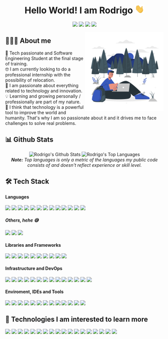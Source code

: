 <h1 align="center">
  Hello World! I am Rodrigo
  <img width="30px" src="https://github.com/SatYu26/SatYu26/raw/master/Assets/Hi.gif"/>
</h1>

<p align="center">   
  <a href="https://mail.google.com/mail/u/0/?fs=1&tf=cm&source=mailto&to=crzrood.works@gmail.com" target="_blank"><img src="https://img.shields.io/badge/-Email-0D1117?style=for-the-badge&logo=gmail&logoColor=3859BD"></a>
  <a href="https://www.linkedin.com/in/rodrigocrz" target="_blank"><img src="https://img.shields.io/badge/-LinkedIn-0D1117?style=for-the-badge&logo=linkedin&logoColor=3859BD"></a> 
  <a href="https://www.instagram.com/rodrigo_crz/" target="_blank"><img src="https://img.shields.io/badge/-Instagram-0D1117?style=for-the-badge&logo=instagram&logoColor=3859BD"></a>
  <a href="https://www.youtube.com/channel/UCQpo7Ff6YoKIXYgZqUO58VQ" target="_blank"><img src="https://img.shields.io/badge/YouTube-0D1117?style=for-the-badge&logo=youtube&logoColor=3859BD"></a>
</p>

<img src="./rodrigoforest.png" min-width="250px" max-width="250px" width="250px" align="right" alt="rodrigoforest.png">

<p align="left">
    <h2>👨🏽‍💻 About me</h2>
    🤤 Tech passionate and Software Engineering Student at the final stage of training. 
    <br/>
    🤓 I am currently looking to do a professional internship with the possibility of relocation.
    <br/> 
    🤩 I am passionate about everything related to technology and innovation. 
    <br/> 
    💡 Learning and growing personally / professionally are part of my nature.
    <br/>
    🚀 I think that technology is a powerful tool to improve the world and humanity. That's why I am so passionate about it and it drives me to face challenges to solve real problems.
</p>

<h2>📊 Github Stats</h2>

<div>
  <div align="center">
    <img alt="Rodrigo's Github Stats" src="https://github-readme-stats.vercel.app/api?username=rodrigocrz&show_icons=true&include_all_commits=true&count_private=true&theme=react&hide_border=true&bg_color=0D1117&title_color=3859BD&icon_color=3859BD" height="180"/>
    <img alt="Rodrigo's Top Languages" src="https://github-readme-stats.vercel.app/api/top-langs/?username=rodrigocrz&langs_count=10&layout=compact&theme=react&hide_border=true&bg_color=0D1117&title_color=3859BD&icon_color=3859BD" height="180"/>
    <br/>
    <i><b>Note:</b> Top languages is only a metric of the languages my public code consists of and doesn't reflect experience or skill level.</i>
  </div>
  <!--
  <div>
    <a href="#"><img alt="Rodrigo's Activity Graph" src="https://activity-graph.herokuapp.com/graph?username=rodrigocrz&custom_title=rodrigocrz%20Contribution%20Graph&bg_color=0D1117&color=3859BD&line=FFFFFF&point=3859BD&hide_border=true" /></a>
  <div>  -->
</div>

<h2>🛠 Tech Stack</h2>

<h4>Languages</h4>
<a href="#"><img src="https://img.shields.io/badge/-C++-0D1117?style=rounded-square&logo=cplusplus&logoColor=3859BD"></a>
<a href="#"><img src="https://img.shields.io/badge/-C Sharp-0D1117?style=rounded-square&logo=csharp&logoColor=3859BD"></a>
<a href="#"><img src="https://img.shields.io/badge/-C-0D1117?style=rounded-square&logo=c&logoColor=3859BD"></a>
<a href="#"><img src="https://img.shields.io/badge/-Java-0D1117?style=rounded-square&logo=java&logoColor=3859BD"></a>
<a href="#"><img src="https://img.shields.io/badge/-Python-0D1117?style=rounded-square&logo=python&logoColor=3859BD"></a>
<a href="#"><img src="https://img.shields.io/badge/-JavaScript-0D1117?style=rounded-square&logo=javascript&logoColor=3859BD"></a>
<a href="#"><img src="https://img.shields.io/badge/-TypeScript-0D1117?style=rounded-square&logo=typescript&logoColor=3859BD"></a>
<a href="#"><img src="https://img.shields.io/badge/Kotlin-%230D1117.svg?style=rounded-square&logo=kotlin&logoColor=3859BD"></a>
<a href="#"><img src="https://img.shields.io/badge/Dart-%230D1117.svg?style=rounded-square&logo=dart&logoColor=3859BD"></a>
<a href="#"><img src="https://img.shields.io/badge/-PHP-0D1117?style=rounded-square&logo=php&logoColor=3859BD"></a>
<a href="#"><img src="https://img.shields.io/badge/.NET-%230D1117.svg?style=rounded-square&logo=.net&logoColor=3859BD"></a>
<a href="#"><img src="https://img.shields.io/badge/SQL%20-%230D1117.svg?style=rounded-square&logo=amazon-dynamodb&logoColor=3859BD"></a>
<a href="#"><img src="https://img.shields.io/badge/-Arduino-0D1117?style=rounded-square&logo=Arduino&logoColor=3859BD"></a>

<h5>Others, hehe 😅</h5>
<a href="#"><img src="https://img.shields.io/badge/-HTML5-0D1117?style=rounded-square&logo=html5&logoColor=3859BD"></a>
<a href="#"><img src="https://img.shields.io/badge/-CSS3-0D1117?style=rounded-square&logo=css3&logoColor=3859BD"></a>
<a href="#"><img src="https://img.shields.io/badge/Markdown-%230D1117.svg?style=rounded-square&logo=markdown&logoColor=3859BD"></a>

<h4>Libraries and Frameworks</h4>
<a href="#"><img src="https://img.shields.io/badge/Node-0D1117.svg?style=rounded-square&logo=node.js&logoColor=3859BD"></a>
<a href="#"><img src="https://img.shields.io/badge/Express-0D1117.svg?style=rounded-square&logo=express&logoColor=3859BD"></a>
<a href="#"><img src="https://img.shields.io/badge/React-0D1117.svg?style=rounded-square&logo=react&logoColor=3859BD"></a>
<a href="#"><img src="https://img.shields.io/badge/Flutter-0D1117.svg?style=rounded-square&logo=flutter&logoColor=3859BD"></a>
<a href="#"><img src="https://img.shields.io/badge/Bootstrap-0D1117.svg?style=rounded-square&logo=bootstrap&logoColor=3859BD"></a>
<a href="#"><img src="https://img.shields.io/badge/Numpy-0D1117.svg?style=rounded-square&logo=numpy&logoColor=3859BD"></a>
<a href="#"><img src="https://img.shields.io/badge/Keras-0D1117.svg?style=rounded-square&logo=keras&logoColor=3859BD"></a>
<a href="#"><img src="https://img.shields.io/badge/Pandas-0D1117.svg?style=rounded-square&logo=pandas&logoColor=3859BD"></a>
<a href="#"><img src="https://img.shields.io/badge/CodeIgniter-0D1117.svg?style=rounded-square&logo=codeigniter&logoColor=3859BD"></a>
<a href="#"><img src="https://img.shields.io/badge/Jest-0D1117.svg?style=rounded-square&logo=jest&logoColor=3859BD"></a>

<h4>Infrastructure and DevOps</h4>
<a href="#"><img src="https://img.shields.io/badge/Git-0D1117.svg?style=rounded-square&logo=git&logoColor=3859BD"></a>
<a href="#"><img src="https://img.shields.io/badge/GitHub-0D1117.svg?style=rounded-square&logo=github&logoColor=3859BD"></a>
<a href="#"><img src="https://img.shields.io/badge/GitKraken-0D1117.svg?style=rounded-square&logo=gitkraken&logoColor=3859BD"></a>
<a href="#"><img src="https://img.shields.io/badge/Trello-0D1117.svg?style=rounded-square&logo=trello&logoColor=3859BD"></a>
<a href="#"><img src="https://img.shields.io/badge/Slack-0D1117.svg?style=rounded-square&logo=slack&logoColor=3859BD"></a>
<a href="#"><img src="https://img.shields.io/badge/MySQL-0D1117.svg?style=rounded-square&logo=mysql&logoColor=3859BD"></a>
<a href="#"><img src="https://img.shields.io/badge/PostgreSQL-0D1117.svg?style=rounded-square&logo=postgresql&logoColor=3859BD"></a>
<a href="#"><img src="https://img.shields.io/badge/MongoDB-0D1117.svg?style=rounded-square&logo=mongodb&logoColor=3859BD"></a>
<a href="#"><img src="https://img.shields.io/badge/XAMPP-0D1117.svg?style=rounded-square&logo=xampp&logoColor=3859BD"></a>
<a href="#"><img src="https://img.shields.io/badge/MAMP-0D1117.svg?style=rounded-square&logo=mamp&logoColor=3859BD"></a>
<a href="#"><img src="https://img.shields.io/badge/Microsoft Azure-0D1117.svg?style=rounded-square&logo=microsoftazure&logoColor=3859BD"></a>
<a href="#"><img src="https://img.shields.io/badge/IBM Cloud-0D1117.svg?style=rounded-square&logo=ibm&logoColor=3859BD"></a>
<a href="#"><img src="https://img.shields.io/badge/Firebase-0D1117.svg?style=rounded-square&logo=firebase&logoColor=3859BD"></a>
<a href="#"><img src="https://img.shields.io/badge/-Heroku-0D1117?style=rounded-square&logo=heroku&logoColor=3859BD"></a>

<h4>Enviroment, IDEs and Tools</h4>
<a href="#"><img src="https://img.shields.io/badge/Bash-0D1117.svg?style=rounded-square&logo=gnu-bash&logoColor=3859BD"></a>
<a href="#"><img src="https://img.shields.io/badge/VSCode-0D1117.svg?style=rounded-square&logo=visualstudiocode&logoColor=3859BD"></a>
<a href="#"><img src="https://img.shields.io/badge/-XCode-0D1117?style=rounded-square&logo=xcode&logoColor=3859BD"></a>
<a href="#"><img src="https://img.shields.io/badge/Android Studio-0D1117.svg?style=rounded-square&logo=androidstudio&logoColor=3859BD"></a>
<a href="#"><img src="https://img.shields.io/badge/IntelliJ IDEA-0D1117.svg?style=rounded-square&logo=intellijidea&logoColor=3859BD"></a>
<a href="#"><img src="https://img.shields.io/badge/Postman-0D1117.svg?style=rounded-square&logo=postman&logoColor=3859BD"></a>
<a href="#"><img src="https://img.shields.io/badge/Thunder Client-0D1117.svg?style=rounded-square&logo=thunderclient&logoColor=3859BD"></a>
<a href="#"><img src="https://img.shields.io/badge/Figma-0D1117.svg?style=rounded-square&logo=figma&logoColor=3859BD"></a>
<a href="#"><img src="https://img.shields.io/badge/AdobeXD-0D1117.svg?style=rounded-square&logo=adobexd&logoColor=3859BD"></a>
<a href="#"><img src="https://img.shields.io/badge/Cisco Packet Tracer-0D1117.svg?style=rounded-square&logo=cisco&logoColor=3859BD"></a>
<a href="#"><img src="https://img.shields.io/badge/Selenium-0D1117.svg?style=rounded-square&logo=selenium&logoColor=3859BD"></a>
<a href="#"><img src="https://img.shields.io/badge/-Mac OS-0D1117?style=rounded-square&logo=macos&logoColor=3859BD"></a>
<a href="#"><img src="https://img.shields.io/badge/-Windows-0D1117?style=rounded-square&logo=windows&logoColor=3859BD"></a>
<br/>

<h2>👀 Technologies I am interested to learn more</h2>
<a href="#"><img src="https://img.shields.io/badge/-Docker-0D1117?style=rounded-square&logo=docker&logoColor=3859BD"></a>
<a href="#"><img src="https://img.shields.io/badge/-Angular-0D1117?style=rounded-square&logo=angular&logoColor=3859BD"></a>
<a href="#"><img src="https://img.shields.io/badge/-Vue-0D1117?style=rounded-square&logo=vue.js&logoColor=3859BD"></a>
<a href="#"><img src="https://img.shields.io/badge/-React Native-0D1117?style=rounded-square&logo=react&logoColor=3859BD"></a>
<a href="#"><img src="https://img.shields.io/badge/-Swift-0D1117?style=rounded-square&logo=swift&logoColor=3859BD"></a>
<a href="#"><img src="https://img.shields.io/badge/-Go-0D1117?style=rounded-square&logo=go&logoColor=3859BD"></a>
<a href="#"><img src="https://img.shields.io/badge/-Django-0D1117?style=rounded-square&logo=django&logoColor=3859BD"></a>
<a href="#"><img src="https://img.shields.io/badge/-R-0D1117?style=rounded-square&logo=r&logoColor=3859BD"></a>
<a href="#"><img src="https://img.shields.io/badge/-Flask-0D1117?style=rounded-square&logo=flask&logoColor=3859BD"></a>
<a href="#"><img src="https://img.shields.io/badge/-Fastify-0D1117?style=rounded-square&logo=fastify&logoColor=3859BD"></a>
<a href="#"><img src="https://img.shields.io/badge/-Hapi-0D1117?style=rounded-square&logo=hapi&logoColor=3859BD"></a>
<a href="#"><img src="https://img.shields.io/badge/Kubernetes-%230D1117.svg?style=rounded-square&logo=kubernetes&logoColor=3859BD"></a>
<a href="#"><img src="https://img.shields.io/badge/Amazon%20AWS-0D1117?style=rounded-square&logo=amazon-aws&logoColor=3859BD"></a>
<a href="#"><img src="https://img.shields.io/badge/-Google Cloud-0D1117?style=rounded-square&logo=googlecloud&logoColor=3859BD"></a>
<a href="#"><img src="https://img.shields.io/badge/-Sass-0D1117?style=rounded-square&logo=sass&logoColor=3859BD"></a>
<a href="#"><img src="https://img.shields.io/badge/GitHub%20Pages-%230D1117.svg?style=rounded-square&logo=github&logoColor=3859BD"></a>
<a href="#"><img src="https://img.shields.io/badge/-Digital%20Ocean-0D1117?style=rounded-square&logo=digitalocean&logoColor=3859BD"></a>
<a href="#"><img src="https://img.shields.io/badge/-Raspberry%20Pi-0D1117?style=rounded-square&logo=Raspberry-Pi&logoColor=3859BD"></a>

<!--
**rodrigocrz/rodrigocrz** is a ✨ _special_ ✨ repository because its `README.md` (this file) appears on your GitHub profile.

Here are some ideas to get you started:

- 🔭 I’m currently working on ...
- 🌱 I’m currently learning ...
- 👯 I’m looking to collaborate on ...
- 🤔 I’m looking for help with ...
- 💬 Ask me about ...
- 📫 How to reach me: ...
- 😄 Pronouns: ...
- ⚡ Fun fact: ...
-->
